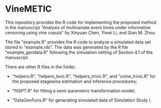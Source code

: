 # VineMETIC

This repository provides the R code for implementing the proposed method in the manuscript "Analysis of multivariate event times under informative censoring using vine copula" by Xinyuan Chen, Yiwei Li, and Qian M. Zhou.

The file "example.R" provides the R code to analyze a simulated data set stored in "example.rds". The data was generated by the R file "example_gendata.R" following the simulation setting of Section 4.1 of the manuscript.

There are other R files in the folder.

- "helpers.R", "helpers_bvic.R", "helpers_trivic.R", and "cvine_trivic.R" for the proposed stagewise estimation and inference procedures;

- "fitSPT.R" for fitting a semi-parametric transformation model;

- "DataGenFuns.R" for generating simulated data of Simulation Study I.



